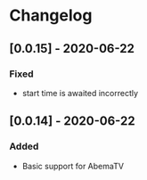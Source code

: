 # Changelog

## [0.0.15] - 2020-06-22
### Fixed
- start time is awaited incorrectly

## [0.0.14] - 2020-06-22
### Added
- Basic support for AbemaTV
